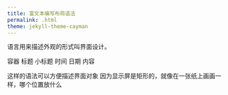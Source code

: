 ```yaml
---
title: 富文本编写布局语法
permalink: .html
theme: jekyll-theme-cayman
---
```


语言用来描述外观的形式叫界面设计。

容器
    标题  小标题
    时间 日期
    内容

这样的语法可以方便描述界面对象
因为显示屏是矩形的，就像在一张纸上画画一样，哪个位置放什么



